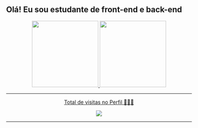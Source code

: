 ## Olá! Eu sou estudante de front-end e back-end 
<div align="center">
  <a href="https://github.com/osgabrielluiz">
  <img height="180em" src="https://github-readme-stats.vercel.app/api?username=osgabrielluiz&show_icons=true&theme=midnight-purple&include_all_commits=true&count_private=true"/>
  <img height="180em" src="https://github-readme-stats.vercel.app/api/top-langs/?username=osgabrielluiz&layout=compact&langs_count=7&theme=midnight-purple"/>
</div>

<hr>
  <p align="center"> Total de visitas no Perfil 🕵🏽‍♀️</p>
  <p align="center">   <img alingn="center" src="https://profile-counter.glitch.me/osgabrielluiz/count.svg" /></p>
<hr>
